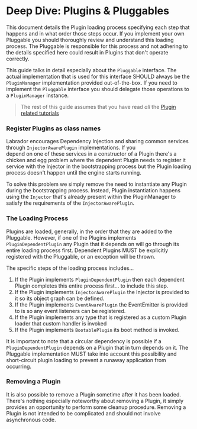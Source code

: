 # Deep Dive: Plugins & Pluggables

This document details the Plugin loading process specifying each step that happens and in what order those steps occur.
If you implement your own Pluggable you should thoroughly review and understand this loading process. The Pluggable 
is responsible for this process and not adhering to the details specified here could result in Plugins that don't 
operate correctly.

This guide talks in detail especially about the `Pluggable` interface. The actual implementation that is used for this 
interface SHOULD always be the `PluginManager` implementation provided out-of-the-box. If you need to implement the 
`Pluggable` interface you should delegate those operations to a `PluginManager` instance.

> The rest of this guide assumes that you have read _all_ the [Plugin related tutorials][plugin-tutorials]

### Register Plugins as class names

Labrador encourages Dependency Injection and sharing common services through `InjectorAwarePlugin` implementations. If you  
depend on one of these services in a constructor of a Plugin there's a chicken and egg problem where the dependent 
Plugin needs to register it service with the Injector in the bootstrapping process but the Plugin loading process doesn't 
happen until the engine starts running.

To solve this problem we simply remove the need to instantiate any Plugin during the bootstrapping process. Instead, Plugin 
instantiation happens using the `Injector` that's already present within the PluginManager to satisfy the requirements of the 
`InjectorAwarePlugin`. 

### The Loading Process

Plugins are loaded, generally, in the order that they are added to the Pluggable. However, if one of the Plugins implements 
`PluginDependentPlugin` any Plugin that it depends on will go through its entire loading process first. Dependent Plugins 
MUST be explicitly registered with the Pluggable, or an exception will be thrown.

The specific steps of the loading process includes...

1. If the Plugin implements `PluginDependentPlugin` then each dependent Plugin completes this entire process first... to include this step.
1. If the Plugin implements `InjectorAwarePlugin` the Injector is provided to it so its object graph can be defined.
1. If the Plugin implements `EventAwarePlugin` the EventEmitter is provided to is so any event listeners can be registered.
1. If the Plugin implements any type that is registered as a custom Plugin loader that custom handler is invoked
1. If the Plugin implements `BootablePlugin` its boot method is invoked.

It is important to note that a circular dependency is possible if a `PluginDependentPlugin` depends on a Plugin that in turn 
depends on it. The Pluggable implementation MUST take into account this possibility and short-circuit plugin loading to 
prevent a runaway application from occurring.

### Removing a Plugin

It is also possible to remove a Plugin sometime after it has been loaded. There's nothing especially noteworthy about 
removing a Plugin, it simply provides an opportunity to perform some cleanup procedure. Removing a Plugin is not intended 
to be complicated and should not involve asynchronous code.

[plugin-tutorials]: /docs/core/tutorials